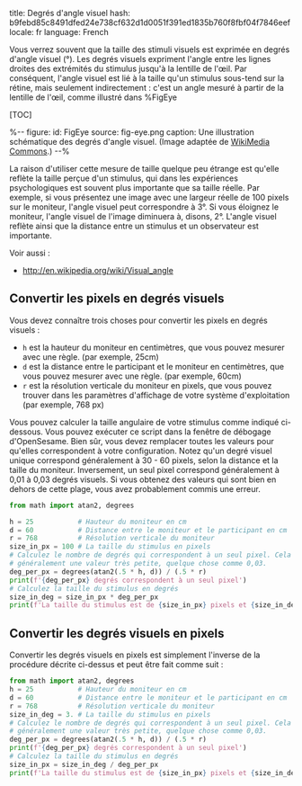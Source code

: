 title: Degrés d'angle visuel
hash: b9febd85c8491dfed24e738cf632d1d0051f391ed1835b760f8fbf04f7846eef
locale: fr
language: French

Vous verrez souvent que la taille des stimuli visuels est exprimée en degrés d'angle visuel (°). Les degrés visuels expriment l'angle entre les lignes droites des extrémités du stimulus jusqu'à la lentille de l'œil. Par conséquent, l'angle visuel est lié à la taille qu'un stimulus sous-tend sur la rétine, mais seulement indirectement : c'est un angle mesuré à partir de la lentille de l'œil, comme illustré dans %FigEye

[TOC]

%--
figure:
 id: FigEye
 source: fig-eye.png
 caption: Une illustration schématique des degrés d'angle visuel. (Image adaptée de [WikiMedia Commons](http://commons.wikimedia.org/wiki/File:Schematic_diagram_of_the_human_eye.svg).)
--%

La raison d'utiliser cette mesure de taille quelque peu étrange est qu'elle reflète la taille perçue d'un stimulus, qui dans les expériences psychologiques est souvent plus importante que sa taille réelle. Par exemple, si vous présentez une image avec une largeur réelle de 100 pixels sur le moniteur, l'angle visuel peut correspondre à 3°. Si vous éloignez le moniteur, l'angle visuel de l'image diminuera à, disons, 2°. L'angle visuel reflète ainsi que la distance entre un stimulus et un observateur est importante.

Voir aussi :

- <http://en.wikipedia.org/wiki/Visual_angle>

## Convertir les pixels en degrés visuels

Vous devez connaître trois choses pour convertir les pixels en degrés visuels :

- `h` est la hauteur du moniteur en centimètres, que vous pouvez mesurer avec une règle. (par exemple, 25cm)
- `d` est la distance entre le participant et le moniteur en centimètres, que vous pouvez mesurer avec une règle. (par exemple, 60cm)
- `r` est la résolution verticale du moniteur en pixels, que vous pouvez trouver dans les paramètres d'affichage de votre système d'exploitation (par exemple, 768 px)

Vous pouvez calculer la taille angulaire de votre stimulus comme indiqué ci-dessous. Vous pouvez exécuter ce script dans la fenêtre de débogage d'OpenSesame. Bien sûr, vous devez remplacer toutes les valeurs pour qu'elles correspondent à votre configuration. Notez qu'un degré visuel unique correspond généralement à 30 - 60 pixels, selon la distance et la taille du moniteur. Inversement, un seul pixel correspond généralement à 0,01 à 0,03 degrés visuels. Si vous obtenez des valeurs qui sont bien en dehors de cette plage, vous avez probablement commis une erreur.

```python
from math import atan2, degrees

h = 25           # Hauteur du moniteur en cm
d = 60           # Distance entre le moniteur et le participant en cm
r = 768          # Résolution verticale du moniteur
size_in_px = 100 # La taille du stimulus en pixels
# Calculez le nombre de degrés qui correspondent à un seul pixel. Cela sera
# généralement une valeur très petite, quelque chose comme 0,03.
deg_per_px = degrees(atan2(.5 * h, d)) / (.5 * r)
print(f'{deg_per_px} degrés correspondent à un seul pixel')
# Calculez la taille du stimulus en degrés
size_in_deg = size_in_px * deg_per_px
print(f'La taille du stimulus est de {size_in_px} pixels et {size_in_deg} degrés visuels')
```

## Convertir les degrés visuels en pixels

Convertir les degrés visuels en pixels est simplement l'inverse de la procédure décrite ci-dessus et peut être fait comme suit :

```python
from math import atan2, degrees
h = 25           # Hauteur du moniteur en cm
d = 60           # Distance entre le moniteur et le participant en cm
r = 768          # Résolution verticale du moniteur
size_in_deg = 3. # La taille du stimulus en pixels
# Calculez le nombre de degrés qui correspondent à un seul pixel. Cela sera
# généralement une valeur très petite, quelque chose comme 0,03.
deg_per_px = degrees(atan2(.5 * h, d)) / (.5 * r)
print(f'{deg_per_px} degrés correspondent à un seul pixel')
# Calculez la taille du stimulus en degrés
size_in_px = size_in_deg / deg_per_px
print(f'La taille du stimulus est de {size_in_px} pixels et {size_in_deg} degrés visuels')
```
